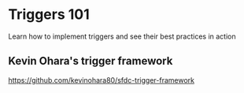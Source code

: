 # Triggers 101 
Learn how to implement triggers and see their best practices in action

## Kevin Ohara's trigger framework
https://github.com/kevinohara80/sfdc-trigger-framework